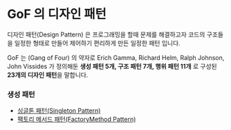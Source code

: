 # GoF 의 디자인 패턴

디자인 패턴(Design Pattern) 은 프로그래밍을 할때 문제를 해결하고자 코드의 구조들을 일정한 형태로 만들어 제어하기 편리하게 만든 일정한 패턴 입니다.   

GoF 는 (Gang of Four) 의 약자로 Erich Gamma, Richard Helm, Ralph Johnson, John Vissides 가 정의해둔 
**생성 패턴 5개, 구조 패턴 7개, 행위 패턴 11개** 로 구성된 **23개의 디자인 패턴**을 말합니다.

### 생성 패턴
- [싱글톤 패턴(Singleton Pattern)](./docs/singleton-pattern.md)
- [팩토리 메서드 패턴(FactoryMethod Pattern)](./docs/factorymethod-pattern.md)